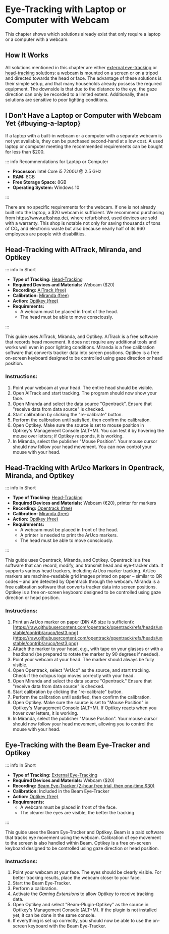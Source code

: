 # Eye-Tracking with Laptop or Computer with Webcam

This chapter shows which solutions already exist that only require a laptop or a computer with a webcam.

## How It Works

All solutions mentioned in this chapter are either [external eye-tracking](/02-basic-knowledge/02-eye-tracking-what-is-this#screen-based-eye-tracking) or [head-tracking](/02-basic-knowledge/02-eye-tracking-what-is-this#head-tracking) solutions: a webcam is mounted on a screen or on a tripod and directed towards the head or face.
The advantage of these solutions is their simple setup, and that many households already possess the required equipment.
The downside is that due to the distance to the eye, the gaze direction can only be recorded to a limited extent.
Additionally, these solutions are sensitive to poor lighting conditions.

## I Don’t Have a Laptop or Computer with Webcam Yet {#buying-a-laptop}

If a laptop with a built-in webcam or a computer with a separate webcam is not yet available, they can be purchased second-hand at a low cost.
A used laptop or computer meeting the recommended requirements can be bought for less than $200.

::: info Recommendations for Laptop or Computer

- **Processor:** Intel Core i5 7200U @ 2.5 GHz
- **RAM:** 8GB
- **Free Storage Space:** 8GB
- **Operating System:** Windows 10

:::

There are no specific requirements for the webcam. If one is not already built into the laptop, a $20 webcam is sufficient.
We recommend purchasing from https://www.afbshop.de/, where refurbished, used devices are sold with a warranty.
This shop is notable not only for saving thousands of tons of CO₂ and electronic waste but also because nearly half of its 660 employees are people with disabilities.

## Head-Tracking with AITrack, Miranda, and Optikey

::: info In Short

- **Type of Tracking:** [Head-Tracking](/02-basic-knowledge/02-eye-tracking-what-is-this#head-tracking)
- **Required Devices and Materials:** Webcam ($20)
- **Recording:** [AITrack (free)](/04-software-and-hardware-in-detail/aitrack)
- **Calibration:** [Miranda (free)](/04-software-and-hardware-in-detail/miranda)
- **Action:** [Optikey (free)](/04-software-and-hardware-in-detail/optikey)
- **Requirements:**
  - A webcam must be placed in front of the head.
  - The head must be able to move consciously.

:::

This guide uses AITrack, Miranda, and Optikey.
AITrack is a free software that records head movement. It does not require any additional tools and works well even in poor lighting conditions.
Miranda is a free calibration software that converts tracker data into screen positions.
Optikey is a free on-screen keyboard designed to be controlled using gaze direction or head position.

### Instructions:

1. Point your webcam at your head. The entire head should be visible.
2. Open AITrack and start tracking. The program should now show your face.
3. Open Miranda and select the data source "Opentrack". Ensure that "receive data from data source" is checked.
4. Start calibration by clicking the "re-calibrate" button.
5. Perform the calibration until satisfied, then confirm the calibration.
6. Open Optikey. Make sure the source is set to mouse position in Optikey's Management Console (ALT+M). You can test it by hovering the mouse over letters; if Optikey responds, it is working.
7. In Miranda, select the publisher "Mouse Position". Your mouse cursor should now follow your head movement. You can now control your mouse with your head.

## Head-Tracking with ArUco Markers in Opentrack, Miranda, and Optikey

::: info In Short

- **Type of Tracking:** [Head-Tracking](/02-basic-knowledge/02-eye-tracking-what-is-this#head-tracking)
- **Required Devices and Materials:** Webcam (€20), printer for markers
- **Recording:** [Opentrack (free)](/04-software-and-hardware-in-detail/opentrack)
- **Calibration:** [Miranda (free)](/04-software-and-hardware-in-detail/miranda)
- **Action:** [Optikey (free)](/04-software-and-hardware-in-detail/optikey)
- **Requirements:**
  - A webcam must be placed in front of the head.
  - A printer is needed to print the ArUco markers.
  - The head must be able to move consciously.

:::

This guide uses Opentrack, Miranda, and Optikey.
Opentrack is a free software that can record, modify, and transmit head and eye-tracker data. It supports various head trackers, including ArUco marker tracking.
ArUco markers are machine-readable grid images printed on paper – similar to QR codes – and are detected by Opentrack through the webcam.
Miranda is a free calibration software that converts tracker data into screen positions.
Optikey is a free on-screen keyboard designed to be controlled using gaze direction or head position.

### Instructions:

1. Print an ArUco marker on paper (DIN A6 size is sufficient): [https://raw.githubusercontent.com/opentrack/opentrack/refs/heads/unstable/contrib/aruco/test3.png](https://raw.githubusercontent.com/opentrack/opentrack/refs/heads/unstable/contrib/aruco/test3.png)
2. Attach the marker to your head, e.g., with tape on your glasses or with a headband (be prepared to rotate the marker by 90 degrees if needed).
3. Point your webcam at your head. The marker should always be fully visible.
4. Open Opentrack, select "ArUco" as the source, and start tracking. Check if the octopus logo moves correctly with your head.
5. Open Miranda and select the data source "Opentrack." Ensure that "receive data from data source" is checked.
6. Start calibration by clicking the "re-calibrate" button.
7. Perform the calibration until satisfied, then confirm the calibration.
8. Open Optikey. Make sure the source is set to "Mouse Position" in Optikey's Management Console (ALT+M). If Optikey reacts when you hover over letters, it is working.
9. In Miranda, select the publisher "Mouse Position". Your mouse cursor should now follow your head movement, allowing you to control the mouse with your head.

## Eye-Tracking with the Beam Eye-Tracker and Optikey

::: info In Short

- **Type of Tracking:** [External Eye-Tracking](/02-basic-knowledge/02-eye-tracking-what-is-this#screen-based-eye-tracking)
- **Required Devices and Materials:** Webcam ($20)
- **Recording:** [Beam Eye-Tracker (2-hour free trial, then one-time $30)](/04-software-and-hardware-in-detail/beam)
- **Calibration:** Included in the Beam Eye-Tracker
- **Action:** [Optikey (free)](/04-software-and-hardware-in-detail/optikey)
- **Requirements:**
  - A webcam must be placed in front of the face.
  - The clearer the eyes are visible, the better the tracking.

:::

This guide uses the Beam Eye-Tracker and Optikey.
Beam is a paid software that tracks eye movement using the webcam.
Calibration of eye movement to the screen is also handled within Beam.
Optikey is a free on-screen keyboard designed to be controlled using gaze direction or head position.

### Instructions:

1. Point your webcam at your face. The eyes should be clearly visible.
   For better tracking results, place the webcam closer to your face.
2. Start the Beam Eye-Tracker.
3. Perform a calibration.
4. Activate the _Gaming Extensions_ to allow Optikey to receive tracking data.
5. Open Optikey and select "Beam-Plugin-Optikey" as the source in Optikey's Management Console (ALT+M). If the plugin is not installed yet, it can be done in the same console.
6. If everything is set up correctly, you should now be able to use the on-screen keyboard with the Beam Eye-Tracker.
